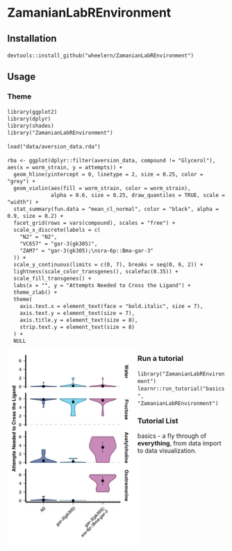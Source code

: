 # ZamanianLabREnvironment

## Installation
`devtools::install_github("wheelern/ZamanianLabREnvironment")`

## Usage

### Theme
    
    library(ggplot2)
    library(dplyr)
    library(shades)
    library("ZamanianLabREnvironment")
    
    load("data/aversion_data.rda")
    
    rba <- ggplot(dplyr::filter(aversion_data, compound != "Glycerol"), aes(x = worm_strain, y = attempts)) +
      geom_hline(yintercept = 0, linetype = 2, size = 0.25, color = "grey") +
      geom_violin(aes(fill = worm_strain, color = worm_strain), 
                  alpha = 0.6, size = 0.25, draw_quantiles = TRUE, scale = "width") +
      stat_summary(fun.data = "mean_cl_normal", color = "black", alpha = 0.9, size = 0.2) +
      facet_grid(rows = vars(compound), scales = "free") +
      scale_x_discrete(labels = c(
        "N2" = "N2",
        "VC657" = "gar-3(gk305)",
        "ZAM7" = "gar-3(gk305);\nsra-6p::Bma-gar-3"
      )) +
      scale_y_continuous(limits = c(0, 7), breaks = seq(0, 6, 2)) +
      lightness(scale_color_transgenes(), scalefac(0.35)) +
      scale_fill_transgenes() +
      labs(x = "", y = "Attempts Needed to Cross the Ligand") +
      theme_zlab() +
      theme(
        axis.text.x = element_text(face = "bold.italic", size = 7),
        axis.text.y = element_text(size = 7),
        axis.title.y = element_text(size = 8),
        strip.text.y = element_text(size = 8)
      ) +
      NULL

<img src="https://github.com/wheelern/ZamanianLabREnvironment/blob/master/inst/img/aversion.png" width=300 align=left>  


### Run a tutorial
`library("ZamanianLabREnvironment")`  
`learnr::run_tutorial("basics", "ZamanianLabREnvironment")`

### Tutorial List
basics - a fly through of **everything**, from data import to data visualization.
